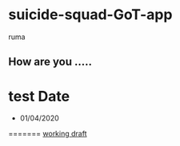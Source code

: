 # suicide-squad-GoT-app
ruma
## How are you .....
# test Date
* 01/04/2020

=======
[working draft](https://nicolegeorge.github.io/suicide-squad-GoT-app/)
